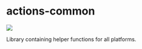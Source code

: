 # actions-common
![](https://github.com/mobileactions/actions-common/workflows/Publish%20to%20GPR/badge.svg)


Library containing helper functions for all platforms.
